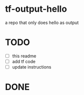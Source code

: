 # tf-output-hello
a repo that only does hello as output

# TODO
- [ ] this readme
- [ ] add tf code
- [ ] update instructions

# DONE
